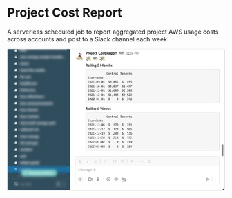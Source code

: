 # Project Cost Report

A serverless scheduled job to report aggregated project AWS usage costs across accounts and post to a Slack channel each week.

![Screenshot](docs/img/screenshot.png)